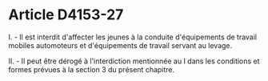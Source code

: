 # Article D4153-27

I. - Il est interdit d'affecter les jeunes à la conduite d'équipements de travail mobiles automoteurs et d'équipements de travail servant au levage. 

II. - Il peut être dérogé à l'interdiction mentionnée au I dans les conditions et formes prévues à la section 3 du présent chapitre.
